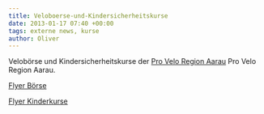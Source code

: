 ```yaml
---
title: Veloboerse-und-Kindersicherheitskurse
date: 2013-01-17 07:40 +00:00
tags: externe news, kurse
author: Oliver
---
```


Velobörse und Kindersicherheitskurse der [Pro Velo Region Aarau](http://www.pro-velo-region-aarau.ch/)
Pro Velo Region Aarau.

[Flyer Börse](2013_Veloboerse.pdf)

[Flyer Kinderkurse](Velokurse_2013.pdf)
